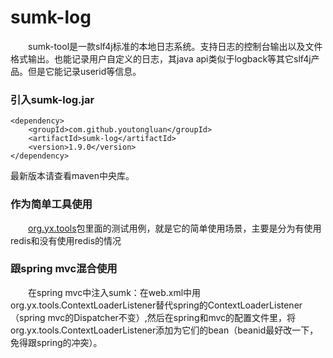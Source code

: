 # sumk-log
&emsp;&emsp;sumk-tool是一款slf4j标准的本地日志系统。支持日志的控制台输出以及文件格式输出。也能记录用户自定义的日志，其java api类似于logback等其它slf4j产品。但是它能记录userid等信息。

### 引入sumk-log.jar
```
<dependency>
    <groupId>com.github.youtongluan</groupId>
    <artifactId>sumk-log</artifactId>
    <version>1.9.0</version>
</dependency>
```
最新版本请查看maven中央库。

### 作为简单工具使用
&emsp;&emsp;[org.yx.tools](https://github.com/youtongluan/sumk-tool/tree/master/src/test/java/org/yx/tools)包里面的测试用例，就是它的简单使用场景，主要是分为有使用redis和没有使用redis的情况<br>

### 跟spring mvc混合使用
&emsp;&emsp;在spring mvc中注入sumk：在web.xml中用org.yx.tools.ContextLoaderListener替代spring的ContextLoaderListener（spring mvc的Dispatcher不变）,然后在spring和mvc的配置文件里，将org.yx.tools.ContextLoaderListener添加为它们的bean（beanid最好改一下，免得跟spring的冲突）。


